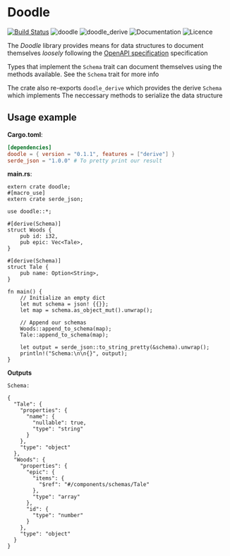 # Doodle

[![Build Status](https://travis-ci.org/snorrwe/doodle-rs.svg?branch=master)](https://travis-ci.org/snorrwe/doodle-rs)
![[doodle](https://crates.io/crates/doodle)](https://img.shields.io/crates/v/doodle.svg?label=doodle)
![[doodle_derive](https://crates.io/crates/doodle_derive)](https://img.shields.io/crates/v/doodle_derive.svg?label=doodle_derive)
![[Documentation](https://docs.rs/doodle/)](https://docs.rs/doodle/badge.svg)
![[Licence](https://github.com/snorrwe/doodle-rs/blob/master/LICENSE)](https://img.shields.io/github/license/snorrwe/doodle-rs.svg)

The *Doodle* library provides means for data structures to document themselves _loosely_
following the [OpenAPI specification](https://swagger.io/docs/specification/) specification

Types that implement the `Schema` trait can document themselves using the methods available.
See the `Schema` trait for more info

The crate also re-exports `doodle_derive` which provides the derive `Schema` which implements
The neccessary methods to serialize the data structure

## Usage example

__Cargo.toml__:

```toml
[dependencies]
doodle = { version = "0.1.1", features = ["derive"] }
serde_json = "1.0.0" # To pretty print our result
```

__main.rs__:

```
extern crate doodle;
#[macro_use]
extern crate serde_json;

use doodle::*;

#[derive(Schema)]
struct Woods {
    pub id: i32,
    pub epic: Vec<Tale>,
}

#[derive(Schema)]
struct Tale {
    pub name: Option<String>,
}

fn main() {
    // Initialize an empty dict
    let mut schema = json! {{}};
    let map = schema.as_object_mut().unwrap();

    // Append our schemas
    Woods::append_to_schema(map);
    Tale::append_to_schema(map);

    let output = serde_json::to_string_pretty(&schema).unwrap();
    println!("Schema:\n\n{}", output);
}

```


__Outputs__

```
Schema:

{
  "Tale": {
    "properties": {
      "name": {
        "nullable": true,
        "type": "string"
      }
    },
    "type": "object"
  },
  "Woods": {
    "properties": {
      "epic": {
        "items": {
          "$ref": "#/components/schemas/Tale"
        },
        "type": "array"
      },
      "id": {
        "type": "number"
      }
    },
    "type": "object"
  }
}
```
